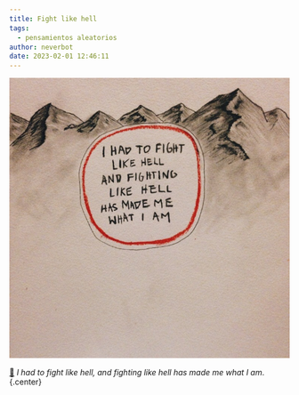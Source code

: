 ```yaml
---
title: Fight like hell
tags:
  - pensamientos aleatorios
author: neverbot
date: 2023-02-01 12:46:11
---
```


![](./fight-like-hell/tumblr_oghjbxdAy41rti241o2_r1_1280.jpg)

[🔗](https://bled.tumblr.com/post/153049980798) *I had to fight like hell, and fighting like hell has made me what I am*.{.center}
